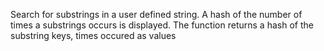 Search for substrings in a user defined string.
A hash of the number of times a substrings occurs is displayed. 
The function returns a hash of the substring keys, times occured as values

